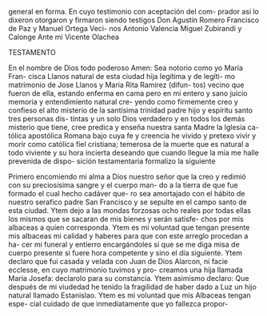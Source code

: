 general en forma. En cuyo testimonio con aceptación del com-
prador así lo dixeron otorgaron y firmaron siendo testigos Don
Agustín Romero Francisco de Paz y Manuel Ortega Veci-
nos
Antonio Valencia Miguel Zubirandi y Calonge
Ante mi Vicente Olachea

TESTAMENTO

En el nombre de Dios todo poderoso Amen: Sea notorio como yo María Fran-
cisca Llanos natural de esta ciudad hija legítima y de legíti-
mo matrimonio de Jose Llanos y Maria Rita Ramirez (difun-
tos) vecino que fueron de ella, estando enferma en cama pero
en mi entero y sano juicio memoria y entendimiento natural cre-
yendo como firmemente creo y confieso el alto misterio de la
santísima trinidad padre hijo y espíritu santo tres personas dis-
tintas y un solo Dios verdadero y en todos los demás misterio que
tiene, cree predica y enseña nuestra santa Madre la Iglesia ca-
tólica apostólica Romana bajo cuya fe y creencia he vivido
y pretexo vivir y morir como católica fiel cristiana; temerosa
de la muerte que es natural a todo viviente y su hora incierta
deseando que cuando llegue la mía me halle prevenida de dispo-
sición testamentaria formalizo la siguiente

Primero encomiendo mi alma a Dios nuestro señor
que la creo y redimió con su preciosísima sangre y el cuerpo man-
do a la tierra de que fue formado el cual hecho cadáver que-
ro sea amortajado con el hábito de nuestro serafico padre
San Francisco y se sepulte en el campo santo de esta ciudad.
Ytem dejo a las mondas forzosas ocho reales por todas
ellas los mismos que se sacaran de mis bienes y serán satisfe-
chos por mis albaceas a quien corresponda.
Ytem es mi voluntad que tengan presente mis albaceas
mi calidad y haberes para que con este arreglo procedan a ha-
cer mi funeral y entierro encargándoles si que se me diga misa
de cuerpo presente si fuere hora competente y sino el día
siguiente.
Ytem declaro que fui casada y velada con Juan de Dios
Alarcon, ni facie ecclesse, en cuyo matrimonio tuvimos y pro-
creamos una hija llamada María Josefa: declarolo para su
constancia.
Ytem asimismo declaro: Que después de mi viudedad he
tenido la fragilidad de haber dado a Luz un hijo natural
llamado Estanislao.
Ytem es mi voluntad que mis Albaceas tengan espe-
cial cuidado de que inmediatamente que yo fallezca propor-